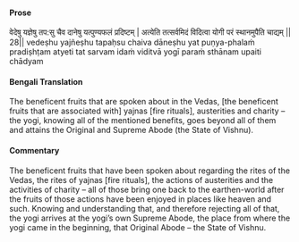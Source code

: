 #### Prose 

वेदेषु यज्ञेषु तप:सु चैव
दानेषु यत्पुण्यफलं प्रदिष्टम् |
अत्येति तत्सर्वमिदं विदित्वा
योगी परं स्थानमुपैति चाद्यम् || 28||
vedeṣhu yajñeṣhu tapaḥsu chaiva
dāneṣhu yat puṇya-phalaṁ pradiṣhṭam
atyeti tat sarvam idaṁ viditvā
yogī paraṁ sthānam upaiti chādyam

 #### Bengali Translation 

The beneficent fruits that are spoken about in the Vedas, [the beneficent fruits that are associated with] yajnas [fire rituals], austerities and charity – the yogi, knowing all of the mentioned benefits, goes beyond all of them and attains the Original and Supreme Abode (the State of Vishnu).

 #### Commentary 

The beneficent fruits that have been spoken about regarding the rites of the Vedas, the rites of yajnas [fire rituals], the actions of austerities and the activities of charity – all of those bring one back to the earthen-world after the fruits of those actions have been enjoyed in places like heaven and such. Knowing and understanding that, and therefore rejecting all of that, the yogi arrives at the yogi’s own Supreme Abode, the place from where the yogi came in the beginning, that Original Abode – the State of Vishnu.